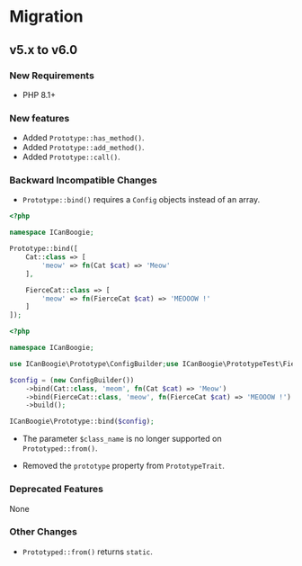 # Migration

## v5.x to v6.0

### New Requirements

- PHP 8.1+

### New features

- Added `Prototype::has_method()`.
- Added `Prototype::add_method()`.
- Added `Prototype::call()`.

### Backward Incompatible Changes

- `Prototype::bind()` requires a `Config` objects instead of an array.

```php
<?php

namespace ICanBoogie;

Prototype::bind([
	Cat::class => [
		'meow' => fn(Cat $cat) => 'Meow'
    ],

	FierceCat::class => [
		'meow' => fn(FierceCat $cat) => 'MEOOOW !'
	]
]);

```

```php
<?php

namespace ICanBoogie;

use ICanBoogie\Prototype\ConfigBuilder;use ICanBoogie\PrototypeTest\FierceCat;

$config = (new ConfigBuilder())
    ->bind(Cat::class, 'meom', fn(Cat $cat) => 'Meow')
    ->bind(FierceCat::class, 'meow', fn(FierceCat $cat) => 'MEOOOW !')
    ->build();

ICanBoogie\Prototype::bind($config);
```

- The parameter `$class_name` is no longer supported on `Prototyped::from()`.

- Removed the `prototype` property from `PrototypeTrait`.

### Deprecated Features

None

### Other Changes

- `Prototyped::from()` returns `static`.
